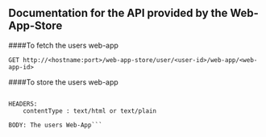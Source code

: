 ## Documentation for the API provided by the Web-App-Store

####To fetch the users web-app

```GET http://<hostname:port>/web-app-store/user/<user-id>/web-app/<web-app-id>```


####To store the users web-app

```POST http://<hostname:port>/web-app-store/user/<user-id>/web-app/<web-app-id>

HEADERS:
    contentType : text/html or text/plain

BODY: The users Web-App```




